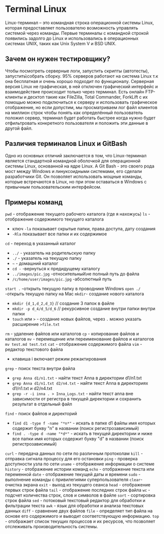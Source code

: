  # Terminal Linux
Linux-терминал – это командная строка операционной системы Linux, которая предоставляет пользователю возможность управлять системой через команды. Первые терминалы с командной строкой появились задолго до Linux и использовались в операционных системах UNIX, таких как Unix System V и BSD UNIX.
## Зачем он нужен тестировщику?
Чтобы посмотреть серверные логи, запустить скрипты (автотесты), запустить\собрать сборку. 95% серверов работают на система Linux т.к она бесплатная и очень хорошо подходит по функционалу. Серверная версия Linux не графическая, в ней отключен графический интерфейс и взаимодействие происходит только через терминал. Есть онлайн FTP-клиенты и десктоп такие как FileZilla, Total Commander, ForkLift с их помощью можно подключиться к серверу и использовать графическое отображение, но если допустим, мы просматриваем лог файл клиентов на миллион строк чтобы понять как определённый пользователь положил сервер, терминал будет работать быстрее когда нужно будет отфильтровать конкретного пользователя и положить эти данные в другой файл.
## Различия терминалов Linux и GitBash
Одно из основных отличий заключается в том, что Linux-терминал является стандартной командной оболочкой для операционной системы Linux, основанной на ядре Linux. А Git Bash - это своего рода мост между Windows и линуксоидными системами, его сделали разработчики Git. Он позволяет использовать мощные команды, которые встречаются в Linux, но при этом оставаться в Windows с привычным пользовательским интерфейсом.
## Примеры команд
`pwd` - отображение текущего рабочего каталога (где я нахожусь)
`ls` - отображение содержимого текущего каталога
+ ключ `-la` показывает скрытые папки, права доступа, дату создания
+ `-Rla` показывает все папки и их содержимое

`cd` - переход в указанный каталог
+ `../` - указатель на родительскую папку
+ `./` - указатель на текущую папку
+ `~` - домашний каталог
+ `cd -` -вернуться к предидущему каталогу
+  `../images/pic.jpg` -относительный\не полный путь до файла
+  `/c/home/user/images/pic.jpg` -абсолютный путь 

`start .` -открыть текущую папку в проводнике Windows
`open ./` -открыть текущую папку на Mac
`mkdir`- создание нового каталога 
+ `mkdir {d_1,d_2,d_3}` // создание 3 папок в файле
+ `mkdir -p d_4/d_5/d_6` // рекурсивное создание внутри папки внутри папки 
+ `touch` или `>` - создание новых файлов, через `.` можно указать расширение `>file.txt`

`rm` - удаление файлов или каталогов
`cp` - копирование файлов и каталогов
`mv` - перемещение или переименование файлов и каталогов `mv test.md test.txt`
`cat` - отображение содержимого файла
`vim` - редактор текстового файла
+ клавиша i включает режим режактирования

`grep` - поиск текста внутри файла
+ `grep Anna d1/n1.txt` - найти текст Anna в директории d1/n1.txt
+ `grep Anna d1/n1.txt d2/n4.txt` - найти текст Anna в директориях d1/n1.txt и d2/n4.txt
+ `grep -r -i inna . > Inna_Logs.txt` - найти текст anna вне зависимости от регистра в текущей директории и сохранить результат в отдельный файл 

`find` - поиск файлов и директорий
+ `find d1 -type f -name "*n*"` - искать в папке d1 файлы имя которых содержит букву "n" в названии (поиск регистрозависимый)
+ `find . -type d -name "*d*"` - искать в текущей директории и ниже все папки имя которых содержит букву "d" в названии (поиск регистрозависимый)

`curl` - передача данных по сети по различным протоколам
`kill` - отправка сигнала процессу для его остановки
`ping` - проверка доступности узла по сети
`uname` - отображение информации о системе
`history` - отображение истории команд
`echo` - отображение текста или переменной
`date` - отображение текущей даты и времени
`sudo` - выполнение команды с привилегиями суперпользователя
`clear`- очистка экрана
`exit` - выход из текущего сеанса
`head` - отображение первых строк файла
`tail` - отображение последних строк файла
`wc` - подсчет количества строк, слов и символов в файле
`sort` - сортировка строк файла
`sed` - потоковый текстовый редактор для обработки и фильтрации текста
`awk` - язык для обработки и анализа текстовых данных
`diff` - сравнение двух файлов
`file` - определяет тип файла на основе его содержимого и выводит соответствующую информацию.
`top` - отображает список текущих процессов и их ресурсов, что позволяет отслеживать производительность системы.


